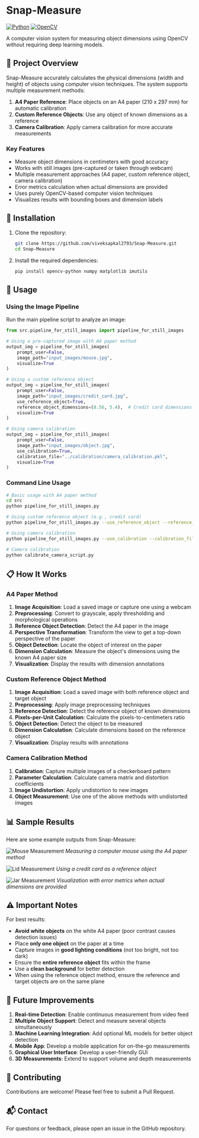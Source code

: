 # Snap-Measure

[![Python](https://img.shields.io/badge/python-3.6+-blue.svg)](https://www.python.org/downloads/)
[![OpenCV](https://img.shields.io/badge/opencv-4.0+-brightgreen.svg)](https://opencv.org/)

A computer vision system for measuring object dimensions using OpenCV without requiring deep learning models.

## 🎯 Project Overview

Snap-Measure accurately calculates the physical dimensions (width and height) of objects using computer vision techniques. The system supports multiple measurement methods:

1. **A4 Paper Reference**: Place objects on an A4 paper (210 x 297 mm) for automatic calibration
2. **Custom Reference Objects**: Use any object of known dimensions as a reference
3. **Camera Calibration**: Apply camera calibration for more accurate measurements

### Key Features

- Measure object dimensions in centimeters with good accuracy
- Works with still images (pre-captured or taken through webcam)
- Multiple measurement approaches (A4 paper, custom reference object, camera calibration)
- Error metrics calculation when actual dimensions are provided
- Uses purely OpenCV-based computer vision techniques
- Visualizes results with bounding boxes and dimension labels

## 🔧 Installation

1. Clone the repository:
   ```bash
   git clone https://github.com/viveksapkal2793/Snap-Measure.git
   cd Snap-Measure
   ```

2. Install the required dependencies:
   ```bash
   pip install opencv-python numpy matplotlib imutils
   ```

## 🚀 Usage

### Using the Image Pipeline

Run the main pipeline script to analyze an image:

```python
from src.pipeline_for_still_images import pipeline_for_still_images

# Using a pre-captured image with A4 paper method
output_img = pipeline_for_still_images(
    prompt_user=False,
    image_path="input_images/mouse.jpg",
    visualize=True
)

# Using a custom reference object
output_img = pipeline_for_still_images(
    prompt_user=False,
    image_path="input_images/credit_card.jpg",
    use_reference_object=True,
    reference_object_dimensions=(8.56, 5.4),  # Credit card dimensions in cm
    visualize=True
)

# Using camera calibration
output_img = pipeline_for_still_images(
    prompt_user=False,
    image_path="input_images/object.jpg",
    use_calibration=True,
    calibration_file="../calibration/camera_calibration.pkl",
    visualize=True
)
```

### Command Line Usage

```bash
# Basic usage with A4 paper method
cd src
python pipeline_for_still_images.py

# Using custom reference object (e.g., credit card)
python pipeline_for_still_images.py --use_reference_object --reference_width=8.56 --reference_height=5.4 --image_path="../input_images/credit_card.jpg"

# Using camera calibration
python pipeline_for_still_images.py --use_calibration --calibration_file="../calibration/camera_calibration.pkl" --image_path="../input_images/object.jpg"

# Camera calibration
python calibrate_camera_script.py
```

## 📋 How It Works

### A4 Paper Method
1. **Image Acquisition**: Load a saved image or capture one using a webcam
2. **Preprocessing**: Convert to grayscale, apply thresholding and morphological operations
3. **Reference Object Detection**: Detect the A4 paper in the image
4. **Perspective Transformation**: Transform the view to get a top-down perspective of the paper
5. **Object Detection**: Locate the object of interest on the paper
6. **Dimension Calculation**: Measure the object's dimensions using the known A4 paper size
7. **Visualization**: Display the results with dimension annotations

### Custom Reference Object Method
1. **Image Acquisition**: Load a saved image with both reference object and target object
2. **Preprocessing**: Apply image preprocessing techniques
3. **Reference Detection**: Detect the reference object of known dimensions
4. **Pixels-per-Unit Calculation**: Calculate the pixels-to-centimeters ratio
5. **Object Detection**: Detect the object to be measured
6. **Dimension Calculation**: Calculate dimensions based on the reference object
7. **Visualization**: Display results with annotations

### Camera Calibration Method
1. **Calibration**: Capture multiple images of a checkerboard pattern
2. **Parameter Calculation**: Calculate camera matrix and distortion coefficients
3. **Image Undistortion**: Apply undistortion to new images
4. **Object Measurement**: Use one of the above methods with undistorted images

## 📊 Sample Results

Here are some example outputs from Snap-Measure:

![Mouse Measurement](results/mouse_measure.jpeg)
*Measuring a computer mouse using the A4 paper method*

![Lid Measurement](results/lid_measure.jpeg)
*Using a credit card as a reference object*

![Jar Measurement](results/jar_measure.jpeg)
*Visualization with error metrics when actual dimensions are provided*

## ⚠️ Important Notes

For best results:

- **Avoid white objects** on the white A4 paper (poor contrast causes detection issues)
- Place **only one object** on the paper at a time
- Capture images in **good lighting conditions** (not too bright, not too dark)
- Ensure the **entire reference object** fits within the frame
- Use a **clean background** for better detection
- When using the reference object method, ensure the reference and target objects are on the same plane

## 🔮 Future Improvements

1. **Real-time Detection**: Enable continuous measurement from video feed
2. **Multiple Object Support**: Detect and measure several objects simultaneously
3. **Machine Learning Integration**: Add optional ML models for better object detection
4. **Mobile App**: Develop a mobile application for on-the-go measurements
5. **Graphical User Interface**: Develop a user-friendly GUI
6. **3D Measurements**: Extend to support volume and depth measurements

## 🤝 Contributing

Contributions are welcome! Please feel free to submit a Pull Request.

## 📬 Contact

For questions or feedback, please open an issue in the GitHub repository.